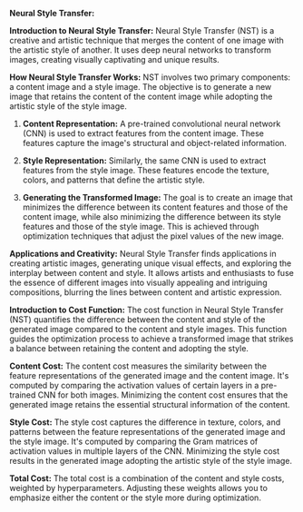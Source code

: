 **Neural Style Transfer:**

**Introduction to Neural Style Transfer:** Neural Style Transfer (NST) is a creative and artistic technique that merges the content of one image with the artistic style of another. It uses deep neural networks to transform images, creating visually captivating and unique results.

**How Neural Style Transfer Works:** NST involves two primary components: a content image and a style image. The objective is to generate a new image that retains the content of the content image while adopting the artistic style of the style image.

1. **Content Representation:** A pre-trained convolutional neural network (CNN) is used to extract features from the content image. These features capture the image's structural and object-related information.
    
2. **Style Representation:** Similarly, the same CNN is used to extract features from the style image. These features encode the texture, colors, and patterns that define the artistic style.
    
3. **Generating the Transformed Image:** The goal is to create an image that minimizes the difference between its content features and those of the content image, while also minimizing the difference between its style features and those of the style image. This is achieved through optimization techniques that adjust the pixel values of the new image.
    

**Applications and Creativity:** Neural Style Transfer finds applications in creating artistic images, generating unique visual effects, and exploring the interplay between content and style. It allows artists and enthusiasts to fuse the essence of different images into visually appealing and intriguing compositions, blurring the lines between content and artistic expression.

**Introduction to Cost Function:** The cost function in Neural Style Transfer (NST) quantifies the difference between the content and style of the generated image compared to the content and style images. This function guides the optimization process to achieve a transformed image that strikes a balance between retaining the content and adopting the style.

**Content Cost:** The content cost measures the similarity between the feature representations of the generated image and the content image. It's computed by comparing the activation values of certain layers in a pre-trained CNN for both images. Minimizing the content cost ensures that the generated image retains the essential structural information of the content.

**Style Cost:** The style cost captures the difference in texture, colors, and patterns between the feature representations of the generated image and the style image. It's computed by comparing the Gram matrices of activation values in multiple layers of the CNN. Minimizing the style cost results in the generated image adopting the artistic style of the style image.

**Total Cost:** The total cost is a combination of the content and style costs, weighted by hyperparameters. Adjusting these weights allows you to emphasize either the content or the style more during optimization.
